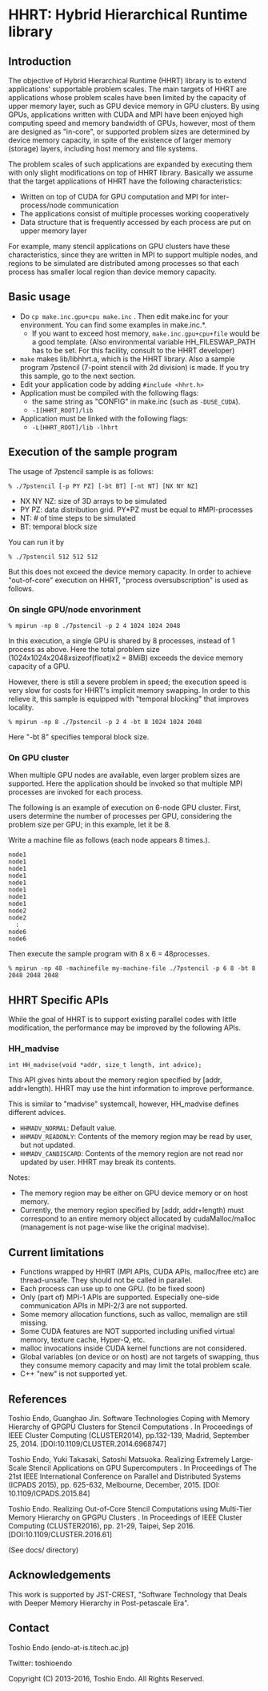 # HHRT: Hybrid Hierarchical Runtime library

## Introduction

The objective of Hybrid Hierarchical Runtime (HHRT) library is to extend applications' supportable problem scales.
The main targets of HHRT are applications whose problem scales have been limited by the capacity of upper memory layer, such as GPU device memory in GPU clusters.
By using GPUs, applications written with CUDA and MPI have been enjoyed high computing speed and memory bandwidth of GPUs, however, most of them are designed as "in-core", or supported problem sizes are determined by device memory capacity, in spite of the existence of larger memory (storage) layers, including host memory and file systems.

The problem scales of such applications are expanded by executing them with only slight modifications on top of HHRT library.
Basically we assume that the target applications of HHRT have the following characteristics:

* Written on top of CUDA for GPU computation and MPI for inter-process/node communication
* The applications consist of multiple processes working cooperatively
* Data structure that is frequently accessed by each process are put on upper memory layer

For example, many stencil applications on GPU clusters have these characteristics, since they are written in MPI to support multiple nodes, and regions to be simulated are distributed among processes so that each process has smaller local region than device memory capacity.

## Basic usage

* Do `cp make.inc.gpu+cpu make.inc` . Then edit make.inc for your environment. You can find some examples in make.inc.\*.
  * If you want to exceed host memory, `make.inc.gpu+cpu+file` would be a good template. (Also environmental variable HH_FILESWAP_PATH has to be set. For this facility, consult to the HHRT developer)
* `make` makes lib/libhhrt.a, which is the HHRT library.
  Also a sample program 7pstencil (7-point stencil with 2d division) is made.
  If you try this sample, go to the next section.
* Edit your application code by adding
  `#include <hhrt.h>`
* Application must be compiled with the following flags:
  * the same string as "CONFIG" in make.inc (such as `-DUSE_CUDA`).
  * `-I[HHRT_ROOT]/lib`
* Application must be linked with the following flags:
  * `-L[HHRT_ROOT]/lib -lhhrt`

## Execution of the sample program

The usage of 7pstencil sample is as follows:

`
% ./7pstencil [-p PY PZ] [-bt BT] [-nt NT] [NX NY NZ]
`

* NX NY NZ: size of 3D arrays to be simulated
* PY PZ: data distribution grid. PY*PZ must be equal to #MPI-processes
* NT: # of time steps to be simulated
* BT: temporal block size

You can run it by

`
% ./7pstencil 512 512 512
`

But this does not exceed the device memory capacity.
In order to achieve "out-of-core" execution on HHRT, "process oversubscription" is used as follows.

### On single GPU/node envorinment

`
% mpirun -np 8 ./7pstencil -p 2 4 1024 1024 2048
`

In this execution, a single GPU is shared by 8 processes, instead of 1 process as above.
Here the total problem size (1024x1024x2048xsizeof(float)x2 = 8MiB) exceeds the device memory capacity of a GPU.

However, there is still a severe problem in speed; the execution speed is very slow for costs for HHRT's implicit memory swapping.
In order to this relieve it, this sample is equipped with "temporal blocking" that improves locality.

`
% mpirun -np 8 ./7pstencil -p 2 4 -bt 8 1024 1024 2048
`

Here "-bt 8" specifies temporal block size.

### On GPU cluster

When multiple GPU nodes are available, even larger problem sizes are supported.
Here the application should be invoked so that multiple MPI processes are invoked for each process.

The following is an example of execution on 6-node GPU cluster. 
First, users determine the number of processes per GPU, considering the problem size per GPU; in this example, let it be 8.

Write a machine file as follows (each node appears 8 times.).

    node1  
    node1  
    node1  
    node1  
    node1  
    node1  
    node1  
    node1  
    node2  
    node2  
      :  
    node6  
    node6  

Then execute the sample program with 8 x 6 = 48processes.

`
% mpirun -np 48 -machinefile my-machine-file ./7pstencil -p 6 8 -bt 8 2048 2048 2048
`

## HHRT Specific APIs

While the goal of HHRT is to support existing parallel codes with little modification, the performance may be improved by the following APIs.

### HH_madvise

`
int HH_madvise(void *addr, size_t length, int advice);
`

This API gives hints about the memory region specified by [addr, addr+length).
HHRT may use the hint information to improve performance.

This is similar to "madvise" systemcall, however, HH_madvise defines different advices.

* `HHMADV_NORMAL`: Default value.
* `HHMADV_READONLY`: Contents of the memory region may be read by user, but not updated.
* `HHMADV_CANDISCARD`: Contents of the memory region are not read nor updated by user. HHRT may break its contents.

Notes:
* The memory region may be either on GPU device memory or on host memory.
* Currently, the memory region specified by [addr, addr+length) must correspond to an entire memory object allocated by cudaMalloc/malloc (management is not page-wise like the original madvise).

## Current limitations

* Functions wrapped by HHRT (MPI APIs, CUDA APIs, malloc/free etc) are thread-unsafe. They should not be called in parallel.
* Each process can use up to one GPU. (to be fixed soon)
* Only (part of) MPI-1 APIs are supported. Especially one-side communication APIs in MPI-2/3 are not supported.
* Some memory allocation functions, such as valloc, memalign are still missing.
* Some CUDA features are NOT supported including unified virtual memory, texture cache, Hyper-Q, etc.
* malloc invocations inside CUDA kernel functions are not considered.
* Global variables (on device or on host) are not targets of swapping, thus they consume memory capacity and may limit the total problem scale.
* C++ "new" is not supported yet.

## References

Toshio Endo, Guanghao Jin. Software Technologies Coping with Memory Hierarchy of GPGPU Clusters for Stencil Computations . In Proceedings of IEEE Cluster Computing (CLUSTER2014), pp.132-139, Madrid, September 25, 2014. 
[DOI:10.1109/CLUSTER.2014.6968747]

Toshio Endo, Yuki Takasaki, Satoshi Matsuoka. Realizing Extremely Large-Scale Stencil Applications on GPU Supercomputers . In Proceedings of The 21st IEEE International Conference on Parallel and Distributed Systems (ICPADS 2015), pp. 625-632, Melbourne, December, 2015. 
[DOI: 10.1109/ICPADS.2015.84]

Toshio Endo. Realizing Out-of-Core Stencil Computations using Multi-Tier Memory Hierarchy on GPGPU Clusters . In Proceedings of IEEE Cluster Computing (CLUSTER2016), pp. 21-29, Taipei, Sep 2016. 
[DOI:10.1109/CLUSTER.2016.61]

(See docs/ directory)

## Acknowledgements

This work is supported by JST-CREST, "Software Technology that Deals with Deeper Memory Hierarchy in Post-petascale Era".

## Contact

Toshio Endo (endo-at-is.titech.ac.jp)

Twitter: toshioendo

Copyright (C) 2013-2016, Toshio Endo. All Rights Reserved.
